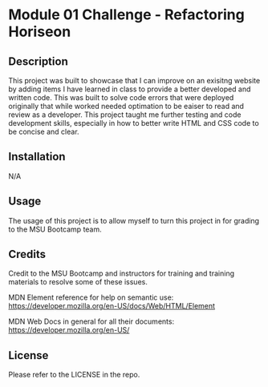 # Module 01 Challenge - Refactoring Horiseon

## Description

This project was built to showcase that I can improve on an exisitng website by adding items I have learned in class to provide a better developed and written code. This was built to solve code errors that were deployed originally that while worked needed optimation to be eaiser to read and review as a developer. This project taught me further testing and code development skills, especially in how to better write HTML and CSS code to be concise and clear.

## Installation

N/A

## Usage

The usage of this project is to allow myself to turn this project in for grading to the MSU Bootcamp team.

## Credits

Credit to the MSU Bootcamp and instructors for training and training materials to resolve some of these issues.

MDN Element reference for help on semantic use: https://developer.mozilla.org/en-US/docs/Web/HTML/Element

MDN Web Docs in general for all their documents: https://developer.mozilla.org/en-US/


## License

Please refer to the LICENSE in the repo.
